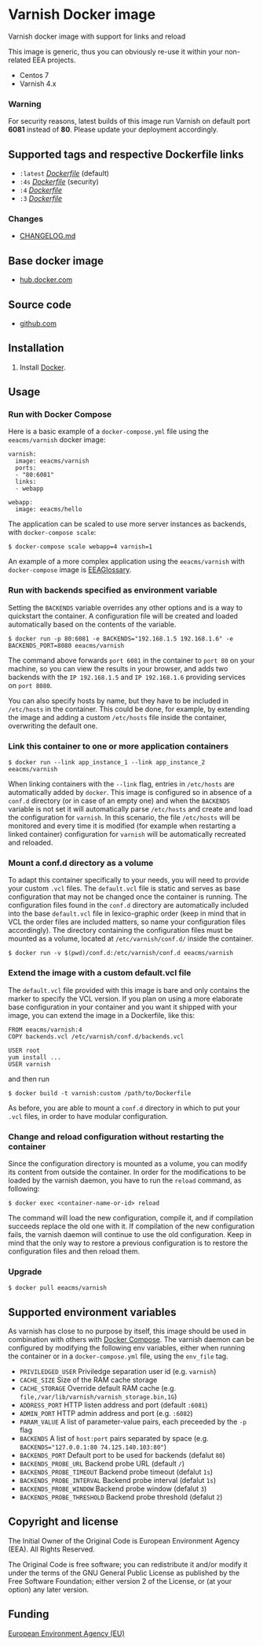 # Varnish Docker image

Varnish docker image with support for links and reload

This image is generic, thus you can obviously re-use it within
your non-related EEA projects.

 - Centos 7
 - Varnish 4.x

### Warning

For security reasons, latest builds of this image run Varnish on default port **6081**
instead of **80**. Please update your deployment accordingly.


## Supported tags and respective Dockerfile links

  - `:latest` [*Dockerfile*](https://github.com/eea/eea.docker.varnish/blob/master/Dockerfile) (default)
  - `:4s` [*Dockerfile*](https://github.com/eea/eea.docker.varnish/blob/4s/Dockerfile) (security)
  - `:4` [*Dockerfile*](https://github.com/eea/eea.docker.varnish/blob/4/Dockerfile)
  - `:3` [*Dockerfile*](https://github.com/eea/eea.docker.varnish/blob/3/Dockerfile)

### Changes

 - [CHANGELOG.md](https://github.com/eea/eea.docker.varnish/blob/master/CHANGELOG.md)

## Base docker image

 - [hub.docker.com](https://registry.hub.docker.com/u/eeacms/varnish)

## Source code

  - [github.com](http://github.com/eea/eea.docker.varnish)


## Installation

1. Install [Docker](https://www.docker.com/).


## Usage

### Run with Docker Compose

Here is a basic example of a `docker-compose.yml` file using the `eeacms/varnish` docker image:

    varnish:
      image: eeacms/varnish
      ports:
      - "80:6081"
      links:
      - webapp

    webapp:
      image: eeacms/hello


The application can be scaled to use more server instances as backends, with `docker-compose scale`:

    $ docker-compose scale webapp=4 varnish=1

An example of a more complex application using the `eeacms/varnish` with `docker-compose`
image is [EEAGlossary](https://github.com/eea/eea.docker.glossary).


### Run with backends specified as environment variable

Setting the `BACKENDS` variable overrides any other options and is a way
to quickstart the container. A configuration file will be created and
loaded automatically based on the contents of the variable.

    $ docker run -p 80:6081 -e BACKENDS="192.168.1.5 192.168.1.6" -e BACKENDS_PORT=8080 eeacms/varnish

The command above forwards `port 6081` in the container to `port 80` on your machine,
so you can view the results in your browser, and adds two backends with the `IP 192.168.1.5`
and `IP 192.168.1.6` providing services on `port 8080`.

You can also specify hosts by name, but they have to be included in `/etc/hosts`
in the container.  This could be done, for example, by extending the image
and adding a custom `/etc/hosts` file inside the container, overwriting the default one.


### Link this container to one or more application containers

    $ docker run --link app_instance_1 --link app_instance_2 eeacms/varnish

When linking containers with the `--link` flag, entries in `/etc/hosts`
are automatically added by `docker`. This image is configured so in absence of
a `conf.d` directory (or in case of an empty one) and when the `BACKENDS`
variable is not set it will automatically parse `/etc/hosts` and create and
load the configuration for `varnish`. In this scenario, the file `/etc/hosts`
will be monitored and every time it is modified (for example when restarting
a linked container) configuration for `varnish` will be automatically
recreated and reloaded.


### Mount a conf.d directory as a volume

To adapt this container specifically to your needs, you will need to provide
your custom `.vcl` files. The `default.vcl` file is static and serves as base
configuration that may not be changed once the container is running.
The configuration files found in the `conf.d` directory are automatically
included into the base `default.vcl` file in lexico-graphic order
(keep in mind that in VCL the order files are included matters, so name your
configuration files accordingly). The directory containing the configuration
files must be mounted as a volume, located at `/etc/varnish/conf.d/` inside the container.

    $ docker run -v $(pwd)/conf.d:/etc/varnish/conf.d eeacms/varnish


### Extend the image with a custom default.vcl file

The `default.vcl` file provided with this image is bare and only contains
the marker to specify the VCL version. If you plan on using a more
elaborate base configuration in your container and you want it shipped with
your image, you can extend the image in a Dockerfile, like this:

    FROM eeacms/varnish:4
    COPY backends.vcl /etc/varnish/conf.d/backends.vcl

    USER root
    yum install ...
    USER varnish

and then run

    $ docker build -t varnish:custom /path/to/Dockerfile

As before, you are able to mount a `conf.d` directory in which to put your `.vcl`
files, in order to have modular configuration.


### Change and reload configuration without restarting the container

Since the configuration directory is mounted as a volume, you can modify
its content from outside the container. In order for the modifications
to be loaded by the varnish daemon, you have to run the `reload` command,
as following:

    $ docker exec <container-name-or-id> reload

The command will load the new configuration, compile it, and if compilation
succeeds replace the old one with it. If compilation of the new configuration
fails, the varnish daemon will continue to use the old configuration.
Keep in mind that the only way to restore a previous configuration is to
restore the configuration files and then reload them.


### Upgrade

    $ docker pull eeacms/varnish

## Supported environment variables ##


As varnish has close to no purpose by itself, this image should be used
in combination with others with [Docker Compose](https://docs.docker.com/compose/).
The varnish daemon can be configured by modifying the following env variables,
either when running the container or in a `docker-compose.yml` file,
using the `env_file` tag.

* `PRIVILEDGED_USER` Priviledge separation user id (e.g. `varnish`)
* `CACHE_SIZE` Size of the RAM cache storage
* `CACHE_STORAGE` Override default RAM cache (e.g. `file,/var/lib/varnish/varnish_storage.bin,1G`)
* `ADDRESS_PORT` HTTP listen address and port (default `:6081`)
* `ADMIN_PORT` HTTP admin address and port (e.g. `:6082`)
* `PARAM_VALUE` A list of parameter-value pairs, each preceeded by the `-p` flag
* `BACKENDS` A list of `host:port` pairs separated by space
  (e.g. `BACKENDS="127.0.0.1:80 74.125.140.103:80"`)
* `BACKENDS_PORT` Default port to be used for backends (defalut `80`)
* `BACKENDS_PROBE_URL` Backend probe URL (default `/`)
* `BACKENDS_PROBE_TIMEOUT` Backend probe timeout (defalut `1s`)
* `BACKENDS_PROBE_INTERVAL` Backend probe interval (defalut `1s`)
* `BACKENDS_PROBE_WINDOW` Backend probe window (defalut `3`)
* `BACKENDS_PROBE_THRESHOLD` Backend probe threshold (defalut `2`)


## Copyright and license

The Initial Owner of the Original Code is European Environment Agency (EEA).
All Rights Reserved.

The Original Code is free software;
you can redistribute it and/or modify it under the terms of the GNU
General Public License as published by the Free Software Foundation;
either version 2 of the License, or (at your option) any later
version.


## Funding

[European Environment Agency (EU)](http://eea.europa.eu)
